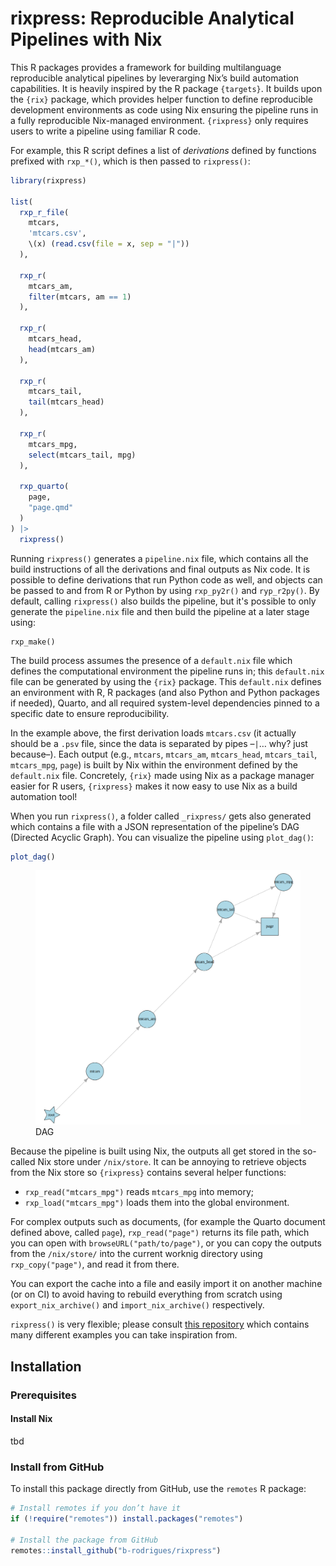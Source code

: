 
# rixpress: Reproducible Analytical Pipelines with Nix

This R packages provides a framework for building multilanguage
reproducible analytical pipelines by leverarging Nix’s build automation
capabilities. It is heavily inspired by the R package `{targets}`. It
builds upon the `{rix}` package, which provides helper function to
define reproducible development environments as code using Nix ensuring
the pipeline runs in a fully reproducible Nix-managed environment.
`{rixpress}` only requires users to write a pipeline using familiar R
code.

For example, this R script defines a list of *derivations* defined by functions
prefixed with `rxp_*()`, which is then passed to `rixpress()`:

``` r
library(rixpress)

list(
  rxp_r_file(
    mtcars,
    'mtcars.csv',
    \(x) (read.csv(file = x, sep = "|"))
  ),

  rxp_r(
    mtcars_am,
    filter(mtcars, am == 1)
  ),

  rxp_r(
    mtcars_head,
    head(mtcars_am)
  ),

  rxp_r(
    mtcars_tail,
    tail(mtcars_head)
  ),

  rxp_r(
    mtcars_mpg,
    select(mtcars_tail, mpg)
  ),

  rxp_quarto(
    page,
    "page.qmd"
  )
) |>
  rixpress()
```

Running `rixpress()` generates a `pipeline.nix` file, which
contains all the build instructions of all the derivations and final
outputs as Nix code. It is possible to define derivations that run
Python code as well, and objects can be passed to and from R or Python
by using `rxp_py2r()` and `ryp_r2py()`. By default, calling `rixpress()` 
also builds the pipeline, but it's possible to only generate
the `pipeline.nix` file and then build the pipeline at a later stage
using:

    rxp_make()

The build process assumes the presence of a `default.nix` file which
defines the computational environment the pipeline runs in; this
`default.nix` file can be generated by using the `{rix}` package. This
`default.nix` defines an environment with R, R packages (and also
Python and Python packages if needed), Quarto, and all
required system-level dependencies pinned to a specific date to ensure
reproducibility.

In the example above, the first derivation loads `mtcars.csv` (it
actually should be a `.psv` file, since the data is separated by pipes
–`|`… why? just because–). Each output (e.g., `mtcars`, `mtcars_am`,
`mtcars_head`, `mtcars_tail`, `mtcars_mpg`, `page`) is built by Nix
within the environment defined by the `default.nix` file. Concretely,
`{rix}` made using Nix as a package manager easier for R users,
`{rixpress}` makes it now easy to use Nix as a build automation tool!

When you run `rixpress()`, a folder called `_rixpress/` gets
also generated which contains a file with a JSON representation of the
pipeline’s DAG (Directed Acyclic Graph). You can visualize the pipeline
using `plot_dag()`:

``` r
plot_dag()
```

<figure>
<img src="https://raw.githubusercontent.com/b-rodrigues/rixpress/refs/heads/master/dag.png" alt="DAG" />
<figcaption aria-hidden="true">DAG</figcaption>
</figure>

Because the pipeline is built using Nix, the outputs all get stored in
the so-called Nix store under `/nix/store`. It can be annoying to
retrieve objects from the Nix store so `{rixpress}` contains several
helper functions:

- `rxp_read("mtcars_mpg")` reads `mtcars_mpg` into memory;
- `rxp_load("mtcars_mpg")` loads them into the global environment.

For complex outputs such as documents, (for example the Quarto document
defined above, called `page`), `rxp_read("page")` returns its file path,
which you can open with `browseURL("path/to/page")`, or you can copy the
outputs from the `/nix/store/` into the current worknig directory using
`rxp_copy("page")`, and read it from there.

You can export the cache into a file and easily import it on another
machine (or on CI) to avoid having to rebuild everything from scratch
using `export_nix_archive()` and `import_nix_archive()` respectively.

`rixpress()` is very flexible; please consult 
[this repository](https://github.com/b-rodrigues/rixpress_demos/tree/master)
which contains many different examples you can take inspiration from.

## Installation

### Prerequisites

#### Install Nix

tbd

### Install from GitHub

To install this package directly from GitHub, use the `remotes` R
package:

``` r
# Install remotes if you don’t have it
if (!require("remotes")) install.packages("remotes")

# Install the package from GitHub
remotes::install_github("b-rodrigues/rixpress")
```


